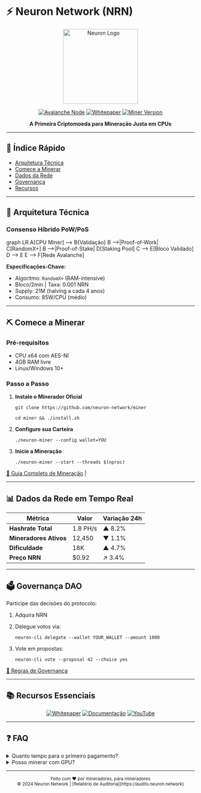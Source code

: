 # ⚡ Neuron Network (NRN)

<div align="center">
  <img src="./neuro.pjg" alt="Neuron Logo" width="200"/>
  
  [![Avalanche Node](https://img.shields.io/badge/Avalanche-Node%20Ready-red)](https://avax.network)
  [![Whitepaper](https://img.shields.io/badge/Whitepaper-v1.0-blue)](https://github.com/neuron-network/docs/blob/main/whitepaper.md)
  [![Miner Version](https://img.shields.io/badge/Miner-v2.1.0-green)](https://github.com/neuron-network/miner)

  **A Primeira Criptomoeda para Mineração Justa em CPUs**
</div>

---

## 📌 Índice Rápido
- [Arquitetura Técnica](#-arquitetura-técnica)
- [Comece a Minerar](#-comece-a-minerar)
- [Dados da Rede](#-dados-da-rede)
- [Governança](#-governança)
- [Recursos](#-recursos)

---

## 🧠 Arquitetura Técnica

### Consenso Híbrido PoW/PoS

graph LR
A[CPU Miner] --> B{Validação}
B -->|Proof-of-Work| C[RandomX+]
B -->|Proof-of-Stake| D[Staking Pool]
C --> E[Bloco Validado]
D --> E
E --> F[Rede Avalanche]


**Especificações-Chave:**
- Algoritmo: `RandomX+` (RAM-intensive)
- Bloco/2min | Taxa: 0.001 NRN
- Supply: 21M (halving a cada 4 anos)
- Consumo: 85W/CPU (médio)

---

## ⛏️ Comece a Minerar

### Pré-requisitos
- CPU x64 com AES-NI
- 4GB RAM livre
- Linux/Windows 10+

### Passo a Passo
1. **Instale o Minerador Oficial**  

       git clone https://github.com/neuron-network/miner

       cd miner && ./install.sh


3. **Configure sua Carteira**  

       ./neuron-miner --config wallet=YOU

3. **Inicie a Mineração**  

       ./neuron-miner --start --threads $(nproc)


[📘 Guia Completo de Mineração](https://github.com/neuron-network/miner/wiki) |

---

## 📊 Dados da Rede em Tempo Real

| Métrica               | Valor              | Variação 24h |
|-----------------------|--------------------|--------------|
| **Hashrate Total**    | 1.8 PH/s           | ▲ 8.2%       |
| **Mineradores Ativos**| 12,450             | ▼ 1.1%       |
| **Dificuldade**       | 18K                | ▲ 4.7%       |
| **Preço NRN**         | $0.92              | ↗ 3.4%       |


---

## 🗳️ Governança DAO

Participe das decisões do protocolo:

1. Adquira NRN
2. Delegue votos via:

       neuron-cli delegate --wallet YOUR_WALLET --amount 1000


3. Vote em propostas:

       neuron-cli vote --proposal 42 --choice yes


[📜 Regras de Governança](https://docs.neuron.network/governance)

---

## 📚 Recursos Essenciais

<div align="center">

[![Whitepaper](https://img.shields.io/badge/📄-Whitepaper_Technical-blue)](https://github.com/neuron-network/docs/blob/main/whitepaper.md)
[![Documentação](https://img.shields.io/badge/📚-Documentação_Completa-green)](https://docs.neuron.network)
[![YouTube](https://img.shields.io/badge/▶️-Tutoriais_em_Vídeo-red)](https://youtube.com/neuron-network)

</div>

---

## ❓ FAQ

<details>
<summary>Quanto tempo para o primeiro pagamento?</summary>
Pagamentos automáticos ocorrem a cada 100 blocos (~3h). Mínimo de 10 NRN para saque.
</details>

<details>
<summary>Posso minerar com GPU?</summary>
Não. O algoritmo RandomX+ é otimizado exclusivamente para CPUs.
</details>

---

<div align="center">
<sub>Feito com ❤️ por mineradores, para mineradores</sub><br>
<sub>© 2024 Neuron Network | [Relatório de Auditoria](https://audits.neuron.network)</sub>
</div>
